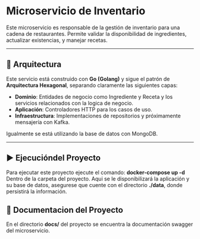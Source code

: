 # Microservicio de Inventario

Este microservicio es responsable de la gestión de inventario para una cadena de restaurantes. Permite validar la disponibilidad de ingredientes, actualizar existencias, y manejar recetas.

---

## 🧱 Arquitectura

Este servicio está construido con **Go (Golang)** y sigue el patrón de **Arquitectura Hexagonal**, separando claramente las siguientes capas:

- **Dominio**: Entidades de negocio como Ingrediente y Receta y los servicios relacionados con la logica de negocio.
- **Aplicación**: Controladores HTTP para los casos de uso.
- **Infraestructura**: Implementaciones de repositorios y próximamente mensajería con Kafka.

Igualmente se está utilizando la base de datos con MongoDB.

---

## ▶️ Ejecucióndel Proyecto

Para ejecutar este proyecto ejecute el comando:
**docker-compose up -d**
Dentro de la carpeta del proyecto. Aqui se le disponibilizará la aplicación y su base de datos, asegurese que cuente con el directorio **./data**, donde persistirá la información.

## 📄 Documentacion del Proyecto

En el directorio **docs/** del proyecto se encuentra la documentación swagger del microservicio.
